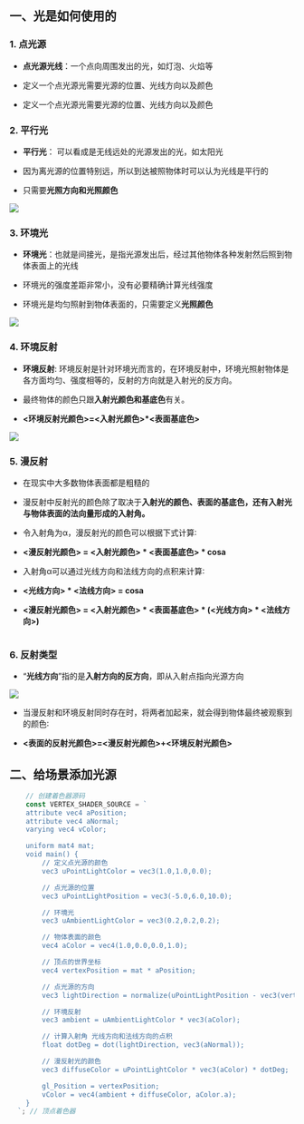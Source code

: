 ## 一、光是如何使用的

### 1. 点光源

- **点光源光线**：一个点向周围发出的光，如灯泡、火焰等

- 定义一个点光源光需要光源的位置、光线方向以及颜色

- 定义一个点光源光需要光源的位置、光线方向以及颜色

### 2. 平行光

- **平行光**： 可以看成是无线远处的光源发出的光，如太阳光

- 因为离光源的位置特别远，所以到达被照物体时可以认为光线是平行的

- 只需要**光照方向和光照颜色**

![](D:\系统默认\桌面\code\Project\k-blog\docs\public\webgl\2023-05-04-20-15-22-image.png)

### 3. 环境光

- **环境光**：也就是间接光，是指光源发出后，经过其他物体各种发射然后照到物体表面上的光线

- 环境光的强度差距非常小，没有必要精确计算光线强度

- 环境光是均匀照射到物体表面的，只需要定义**光照颜色**

![](D:\系统默认\桌面\code\Project\k-blog\docs\public\webgl\2023-05-04-20-18-04-image.png)

### 4. 环境反射

- **环境反射**: 环境反射是针对环境光而言的，在环境反射中，环境光照射物体是各方面均匀、强度相等的，反射的方向就是入射光的反方向。

- 最终物体的颜色只跟**入射光颜色和基底色**有关。

- **<环境反射光颜色>=<入射光颜色>*<表面基底色>**

![](D:\系统默认\桌面\code\Project\k-blog\docs\public\webgl\2023-05-04-20-20-06-image.png)

### 5. 漫反射

- 在现实中大多数物体表面都是粗糙的

- 漫反射中反射光的颜色除了取决于**入射光的颜色、表面的基底色，还有入射光与物体表面的法向量形成的入射角。**

- 令入射角为α，漫反射光的颜色可以根据下式计算∶

- **<漫反射光颜色> = <入射光颜色> * <表面基底色> * cosa**

- 入射角α可以通过光线方向和法线方向的点积来计算∶

- **<光线方向> * <法线方向> = cosa**

- **<漫反射光颜色> = <入射光颜色> * <表面基底色> * (<光线方向> * <法线方向>)**

<img src="file:///D:/系统默认/桌面/code/Project/k-blog/docs/public/webgl/2023-05-04-20-21-40-image.png" title="" alt="" data-align="left">

### 6. 反射类型

- “**光线方向**”指的是**入射方向的反方向**，即从入射点指向光源方向

![](D:\系统默认\桌面\code\Project\k-blog\docs\public\webgl\2023-05-04-20-28-07-image.png)

- 当漫反射和环境反射同时存在时，将两者加起来，就会得到物体最终被观察到的颜色∶

- **<表面的反射光颜色>=<漫反射光颜色>+<环境反射光颜色>**

## 二、给场景添加光源

```js
    // 创建着色器源码
    const VERTEX_SHADER_SOURCE = `
    attribute vec4 aPosition;
    attribute vec4 aNormal;
    varying vec4 vColor;

    uniform mat4 mat;
    void main() {
        // 定义点光源的颜色
        vec3 uPointLightColor = vec3(1.0,1.0,0.0);

        // 点光源的位置
        vec3 uPointLightPosition = vec3(-5.0,6.0,10.0);

        // 环境光
        vec3 uAmbientLightColor = vec3(0.2,0.2,0.2);

        // 物体表面的颜色
        vec4 aColor = vec4(1.0,0.0,0.0,1.0);

        // 顶点的世界坐标
        vec4 vertexPosition = mat * aPosition;

        // 点光源的方向
        vec3 lightDirection = normalize(uPointLightPosition - vec3(vertexPosition));

        // 环境反射
        vec3 ambient = uAmbientLightColor * vec3(aColor);

        // 计算入射角 光线方向和法线方向的点积
        float dotDeg = dot(lightDirection, vec3(aNormal));

        // 漫反射光的颜色
        vec3 diffuseColor = uPointLightColor * vec3(aColor) * dotDeg;

        gl_Position = vertexPosition;
        vColor = vec4(ambient + diffuseColor, aColor.a);
    }
  `; // 顶点着色器
```